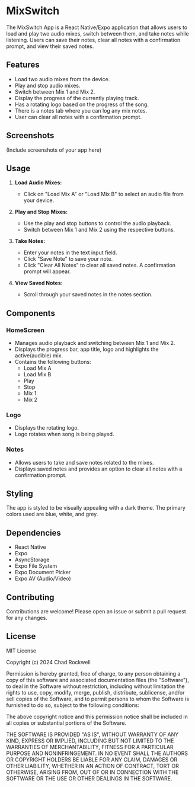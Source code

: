 # MixSwitch

The MixSwitch App is a React Native/Expo application that allows users to load and play two audio mixes, switch between them, and take notes while listening. Users can save their notes, clear all notes with a confirmation prompt, and view their saved notes.

## Features

- Load two audio mixes from the device.
- Play and stop audio mixes.
- Switch between Mix 1 and Mix 2.
- Display the progress of the currently playing track.
- Has a rotating logo based on the progress of the song.
- There is a notes tab where you can log any mix notes.
- User can clear all notes with a confirmation prompt.

## Screenshots

(Include screenshots of your app here)

## Usage

1. **Load Audio Mixes:**
    - Click on "Load Mix A" or "Load Mix B" to select an audio file from your device.

2. **Play and Stop Mixes:**
    - Use the play and stop buttons to control the audio playback.
    - Switch between Mix 1 and Mix 2 using the respective buttons.

3. **Take Notes:**
    - Enter your notes in the text input field.
    - Click "Save Note" to save your note.
    - Click "Clear All Notes" to clear all saved notes. A confirmation prompt will appear.

4. **View Saved Notes:**
    - Scroll through your saved notes in the notes section.

## Components

### HomeScreen

- Manages audio playback and switching between Mix 1 and Mix 2.
- Displays the progress bar, app title, logo and highlights the active(audible) mix.
- Contains the following buttons:
  - Load Mix A
  - Load Mix B
  - Play
  - Stop
  - Mix 1
  - Mix 2

### Logo

- Displays the rotating logo.
- Logo rotates when song is being played.

### Notes

- Allows users to take and save notes related to the mixes.
- Displays saved notes and provides an option to clear all notes with a confirmation prompt.

## Styling

The app is styled to be visually appealing with a dark theme. The primary colors used are blue, white, and grey.

## Dependencies

- React Native
- Expo
- AsyncStorage
- Expo File System
- Expo Document Picker
- Expo AV (Audio/Video)

## Contributing

Contributions are welcome! Please open an issue or submit a pull request for any changes.

## License

MIT License

Copyright (c) 2024 Chad Rockwell

Permission is hereby granted, free of charge, to any person obtaining a copy
of this software and associated documentation files (the "Software"), to deal
in the Software without restriction, including without limitation the rights
to use, copy, modify, merge, publish, distribute, sublicense, and/or sell
copies of the Software, and to permit persons to whom the Software is
furnished to do so, subject to the following conditions:

The above copyright notice and this permission notice shall be included in all
copies or substantial portions of the Software.

THE SOFTWARE IS PROVIDED "AS IS", WITHOUT WARRANTY OF ANY KIND, EXPRESS OR
IMPLIED, INCLUDING BUT NOT LIMITED TO THE WARRANTIES OF MERCHANTABILITY,
FITNESS FOR A PARTICULAR PURPOSE AND NONINFRINGEMENT. IN NO EVENT SHALL THE
AUTHORS OR COPYRIGHT HOLDERS BE LIABLE FOR ANY CLAIM, DAMAGES OR OTHER
LIABILITY, WHETHER IN AN ACTION OF CONTRACT, TORT OR OTHERWISE, ARISING FROM,
OUT OF OR IN CONNECTION WITH THE SOFTWARE OR THE USE OR OTHER DEALINGS IN THE
SOFTWARE.

